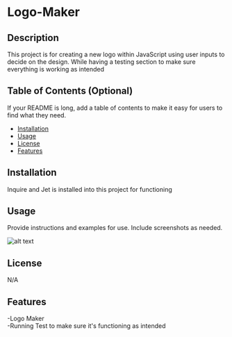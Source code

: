 # Logo-Maker

## Description

This project is for creating a new logo within JavaScript using user inputs to decide on the design. While having a testing section to make sure everything is working as intended

## Table of Contents (Optional)

If your README is long, add a table of contents to make it easy for users to find what they need.

- [Installation](#installation)
- [Usage](#usage)
- [License](#license)
- [Features](#features)

## Installation

Inquire and Jet is installed into this project for functioning

## Usage

Provide instructions and examples for use. Include screenshots as needed.

![alt text](assets/images/screenshot.png)

## License

N/A

## Features

-Logo Maker<br>
-Running Test to make sure it's functioning as intended

